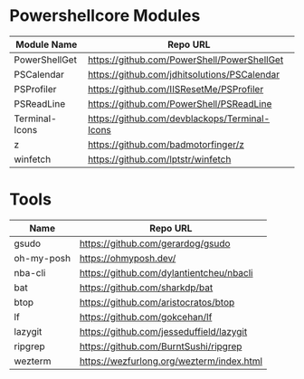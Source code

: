 # Powershellcore Modules

| Module Name    | Repo URL                                      |
| --             | --                                            |
| PowerShellGet  | https://github.com/PowerShell/PowerShellGet   |
| PSCalendar     | https://github.com/jdhitsolutions/PSCalendar  |
| PSProfiler     | https://github.com/IISResetMe/PSProfiler      |
| PSReadLine     | https://github.com/PowerShell/PSReadLine      |
| Terminal-Icons | https://github.com/devblackops/Terminal-Icons |
| z              | https://github.com/badmotorfinger/z           |
| winfetch       | https://github.com/lptstr/winfetch            |


# Tools

| Name       | Repo URL                                  |
| --         | --                                        |
| gsudo      | https://github.com/gerardog/gsudo         |
| oh-my-posh | https://ohmyposh.dev/                     |
| nba-cli    | https://github.com/dylantientcheu/nbacli  |
| bat        | https://github.com/sharkdp/bat            |
| btop       | https://github.com/aristocratos/btop      |
| lf         | https://github.com/gokcehan/lf            |
| lazygit    | https://github.com/jesseduffield/lazygit  |
| ripgrep    | https://github.com/BurntSushi/ripgrep     |
| wezterm    | https://wezfurlong.org/wezterm/index.html |
